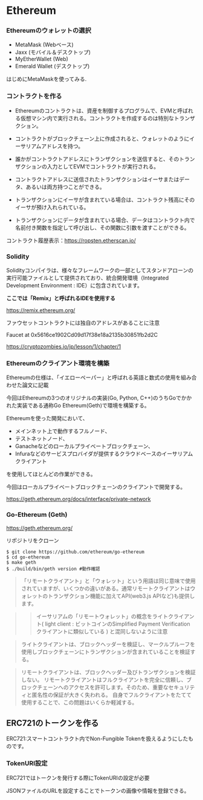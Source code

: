 # Ethereum

### Ethereumのウォレットの選択

* MetaMask (Webベース)
* Jaxx (モバイル＆デスクトップ)
* MyEtherWallet (Web)
* Emerald Wallet (デスクトップ)

はじめにMetaMaskを使ってみる.

### コントラクトを作る

* Ethereumのコントラクトは、資産を制御するプログラムで、EVMと呼ばれる仮想マシン内で実行される。コントラクトを作成するのは特別なトランザクション。

* コントラクトがブロックチェーン上に作成されると、ウォレットのようにイーサリアムアドレスを持つ。

* 誰かがコントラクトアドレスにトランザクションを送信すると、そのトランザクションの入力としてEVMでコントラクトが実行される。

* コントラクトアドレスに送信されたトランザクションはイーサまたはデータ、あるいは両方持つことができる。

* トランザクションにイーサが含まれている場合は、コントラクト残高にそのイーサが預け入れられている。

* トランザクションにデータが含まれている場合、データはコントラクト内で名前付き関数を指定して呼び出し、その関数に引数を渡すことができる。

コントラクト履歴表示：https://ropsten.etherscan.io/

### Solidity

Solidityコンパイラは、様々なフレームワークの一部としてスタンドアローンの実行可能ファイルとして提供されており、統合開発環境（Integrated Development Environment : IDE）に包含されています。

**ここでは「Remix」と呼ばれるIDEを使用する**

https://remix.ethereum.org/

ファウセットコントラクトには独自のアドレスがあることに注意

Faucet at 0x5616ce1902Cd09d17f38e18a2135b30851fb2d2C



https://cryptozombies.io/jp/lesson/1/chapter/1

### Ethereumのクライアント環境を構築

Ethereumの仕様は、「イエローペーパー」と呼ばれる英語と数式の使用を組み合わせた論文に記載

今回はEthereumの3つのオリジナルの実装(Go, Python, C++)のうちGoでかかれた実装である通称Go Ethereum(Geth)で環境を構築する。

Ethereumを使った開発において、

* メインネット上で動作するフルノード、
* テストネットノード、
* Ganacheなどのローカルプライベートブロックチェーン、
* Infuraなどのサービスプロバイダが提供するクラウドベースのイーサリアムクライアント

を使用してほとんどの作業ができる。

今回はローカルプライベートブロックチェーンのクライアントで開発する。

https://geth.ethereum.org/docs/interface/private-network

### Go-Ethereum (Geth)

https://geth.ethereum.org/

リポジトリをクローン

```
$ git clone https://github.com/ethereum/go-ethereum
$ cd go-ethereum
$ make geth
$ ./build/bin/geth version #動作確認
```



> 「リモートクライアント」と「ウォレット」という用語は同じ意味で使用されていますが、いくつかの違いがある。通常リモートクライアントはウォレットのトランザクション機能に加えてAPI(web3.js APIなど)も提供します。

> > イーサリアムの「リモートウォレット」の概念をライトクライアント( light client : ビットコインのSimplified Payment Verification クライアントに類似している ) と混同しないように注意

> ライトクライアントは、ブロックヘッダーを検証し、マークルプルーフを使用しブロックチェーンにトランザクションが含まれていることを検証する。

> リモートクライアントは、ブロックヘッダー及びトランザクションを検証しない。
> リモートクライアントはフルクライアントを完全に信頼し、ブロックチェーンへのアクセスを許可します。そのため、重要なセキュリティと匿名性の保証が大きく失われる。
> 自身でフルクライアントをたてて使用することで、この問題はいくらか軽減する。




## ERC721のトークンを作る

ERC721:スマートコントラクト内でNon-Fungible Tokenを扱えるようにしたものです。

### TokenURI設定
ERC721ではトークンを発行する際にTokenURIの設定が必要

JSONファイルのURLを設定することでトークンの画像や情報を登録できる。

